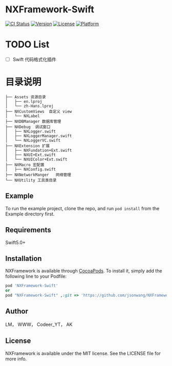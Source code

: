 # NXFramework-Swift

[![CI Status](http://img.shields.io/travis/wangcheng/NXFramework.svg?style=flat)](https://travis-ci.org/wangcheng/NXFramework)
[![Version](https://img.shields.io/cocoapods/v/NXFramework.svg?style=flat)](http://cocoapods.org/pods/NXFramework)
[![License](https://img.shields.io/cocoapods/l/NXFramework.svg?style=flat)](http://cocoapods.org/pods/NXFramework)
[![Platform](https://img.shields.io/cocoapods/p/NXFramework.svg?style=flat)](http://cocoapods.org/pods/NXFramework)

# TODO List
- [ ] Swift 代码格式化插件


# 目录说明

```
├── Assets 资源目录
│   ├── en.lproj
│   └── zh-Hans.lproj
├── NXCustomViews  自定义 view
│   └── NXLabel
├── NXDBManager 数据库管理
├── NXDebug  调试窗口
│   ├── NXLogger.swift
│   ├── NXLoggerManager.swift
│   └── NXLoggerVC.swift
├── NXExtension 扩展
│   ├── NXFundation+Ext.swift
│   ├── NXUI+Ext.swift
│   └── NXUIColor+Ext.swift
├── NXMacro 宏配置
│   ├── NXConfig.swift
├── NXNetworkManger   网络管理
└── NXUtility 工具类目录
```

## Example

To run the example project, clone the repo, and run `pod install` from the Example directory first.

## Requirements
Swift5.0+

## Installation

NXFramework is available through [CocoaPods](http://cocoapods.org). To install
it, simply add the following line to your Podfile:

```ruby
pod 'NXFramework-Swift'
or
pod "NXFramework-Swift" ,:git => 'https://github.com/jsonwang/NXFramework-Swift.git'
```
## Author

LM， WWW， Codeer_YT， AK

## License

NXFramework is available under the MIT license. See the LICENSE file for more info.
